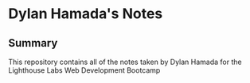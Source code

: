 # Dylan Hamada's Notes

## Summary

This repository contains all of the notes taken by Dylan Hamada for the Lighthouse Labs Web Development Bootcamp